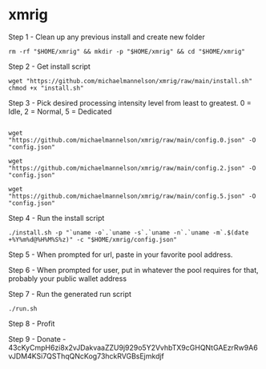 # xmrig

Step 1 - Clean up any previous install and create new folder
```
rm -rf "$HOME/xmrig" && mkdir -p "$HOME/xmrig" && cd "$HOME/xmrig"
```

Step 2 - Get install script
```
wget "https://github.com/michaelmannelson/xmrig/raw/main/install.sh"
chmod +x "install.sh"
```

Step 3 - Pick desired processing intensity level from least to greatest. 0 = Idle, 2 = Normal, 5 = Dedicated
```

wget "https://github.com/michaelmannelson/xmrig/raw/main/config.0.json" -O "config.json"

wget "https://github.com/michaelmannelson/xmrig/raw/main/config.2.json" -O "config.json"

wget "https://github.com/michaelmannelson/xmrig/raw/main/config.5.json" -O "config.json"

```

Step 4 - Run the install script
```
./install.sh -p "`uname -o`.`uname -s`.`uname -n`.`uname -m`.$(date +%Y%m%d@%H%M%S%z)" -c "$HOME/xmrig/config.json"
```

Step 5 - When prompted for url, paste in your favorite pool address.

Step 6 - When prompted for user, put in whatever the pool requires for that, probably your public wallet address

Step 7 - Run the generated run script
```
./run.sh
```

Step 8 - Profit

Step 9 - Donate - 43cKyCmpH6zi8x2vJDakvaaZZU9j929o5Y2VvhbTX9cGHQNtGAEzrRw9A6vJDM4KSi7QSThqQNcKog73hckRVGBsEjmkdjf
